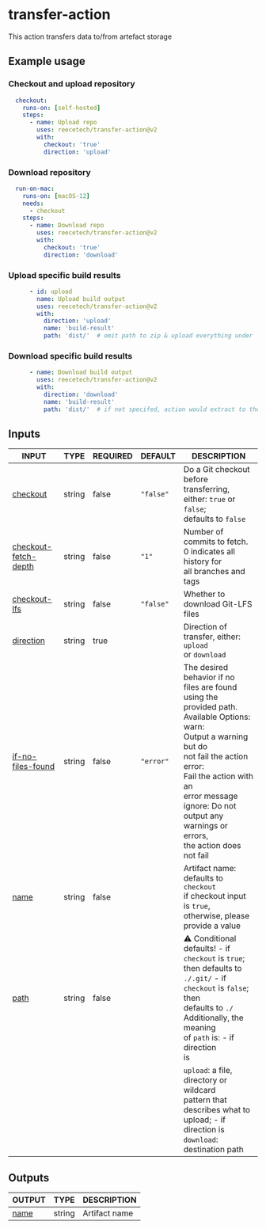 # transfer-action

This action transfers data to/from artefact storage


## Example usage

### Checkout and upload repository

```yaml
  checkout:
    runs-on: [self-hosted]
    steps:
      - name: Upload repo
        uses: reecetech/transfer-action@v2
        with:
          checkout: 'true'
          direction: 'upload'
```

### Download repository

```yaml
  run-on-mac:
    runs-on: [macOS-12]
    needs:
      - checkout
    steps:
      - name: Download repo
        uses: reecetech/transfer-action@v2
        with:
          checkout: 'true'
          direction: 'download'
```

### Upload specific build results

```yaml
      - id: upload
        name: Upload build output
        uses: reecetech/transfer-action@v2
        with:
          direction: 'upload'
          name: 'build-result'
          path: 'dist/'  # omit path to zip & upload everything under `./`
```

### Download specific build results

```yaml
      - name: Download build output
        uses: reecetech/transfer-action@v2
        with:
          direction: 'download'
          name: 'build-result'
          path: 'dist/'  # if not specifed, action would extract to the `./` path
```


## Inputs

<!-- AUTO-DOC-INPUT:START - Do not remove or modify this section -->

|                                            INPUT                                             |  TYPE  | REQUIRED |  DEFAULT  |                                                                                                                                          DESCRIPTION                                                                                                                                          |
|----------------------------------------------------------------------------------------------|--------|----------|-----------|-----------------------------------------------------------------------------------------------------------------------------------------------------------------------------------------------------------------------------------------------------------------------------------------------|
|                   <a name="input_checkout"></a>[checkout](#input_checkout)                   | string |  false   | `"false"` |                                                                                                Do a Git checkout before <br>transferring, either: `true` or `false`; <br>defaults to `false`                                                                                                  |
| <a name="input_checkout-fetch-depth"></a>[checkout-fetch-depth](#input_checkout-fetch-depth) | string |  false   |   `"1"`   |                                                                                                    Number of commits to fetch. <br>0 indicates all history for <br>all branches and tags                                                                                                      |
|             <a name="input_checkout-lfs"></a>[checkout-lfs](#input_checkout-lfs)             | string |  false   | `"false"` |                                                                                                                               Whether to download Git-LFS files                                                                                                                               |
|                 <a name="input_direction"></a>[direction](#input_direction)                  | string |   true   |           |                                                                                                                  Direction of transfer, either: `upload` <br>or `download`                                                                                                                    |
|     <a name="input_if-no-files-found"></a>[if-no-files-found](#input_if-no-files-found)      | string |  false   | `"error"` | The desired behavior if no <br>files are found using the <br>provided path. Available Options: warn: <br>Output a warning but do <br>not fail the action error: <br>Fail the action with an <br>error message ignore: Do not <br>output any warnings or errors, <br>the action does not fail  |
|                         <a name="input_name"></a>[name](#input_name)                         | string |  false   |           |                                                                                         Artifact name: defaults to `checkout` <br>if checkout input is `true`, <br>otherwise, please provide a value                                                                                          |
|                         <a name="input_path"></a>[path](#input_path)                         | string |  false   |           |                                          ⚠️ Conditional defaults! - if <br>`checkout` is `true`; then defaults to `./.git/` - if `checkout` is `false`; then <br>defaults to `./`  Additionally, the meaning <br>of `path` is: - if direction <br>is                                           |
|                                                                                              |        |          |           |                                                                          `upload`: a file, directory or wildcard <br>pattern that describes what to <br>upload; - if direction is <br>`download`: destination path                                                                            |

<!-- AUTO-DOC-INPUT:END -->


## Outputs

<!-- AUTO-DOC-OUTPUT:START - Do not remove or modify this section -->

|                     OUTPUT                     |  TYPE  |  DESCRIPTION  |
|------------------------------------------------|--------|---------------|
| <a name="output_name"></a>[name](#output_name) | string | Artifact name |

<!-- AUTO-DOC-OUTPUT:END -->

